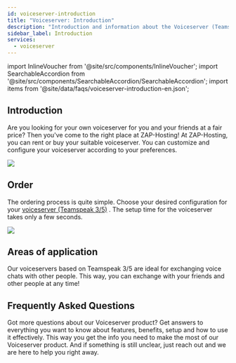 ```yaml
---
id: voiceserver-introduction
title: "Voiceserver: Introduction"
description: "Introduction and information about the Voiceserver (Teamspeak 3/5) product from ZAP-Hosting"
sidebar_label: Introduction
services:
  - voiceserver
---
```


import InlineVoucher from '@site/src/components/InlineVoucher';
import SearchableAccordion from '@site/src/components/SearchableAccordion/SearchableAccordion';
import items from '@site/data/faqs/voiceserver-introduction-en.json';

## Introduction
Are you looking for your own voiceserver for you and your friends at a fair price? Then you've come to the right place at ZAP-Hosting! At ZAP-Hosting, you can rent or buy your suitable voiceserver. You can customize and configure your voiceserver according to your preferences.

![](https://screensaver01.zap-hosting.com/index.php/s/djFp86XmJBNsG3D/preview)

<InlineVoucher />

## Order
The ordering process is quite simple. Choose your desired configuration for your [voiceserver (Teamspeak 3/5)](https://zap-hosting.com/en/shop/product/teamspeak3-server/) . The setup time for the voiceserver takes only a few seconds.

![](https://screensaver01.zap-hosting.com/index.php/s/tKbF8JrHTw6cGMn/preview)

## Areas of application
Our voiceservers based on Teamspeak 3/5 are ideal for exchanging voice chats with other people. This way, you can exchange with your friends and other people at any time!

## Frequently Asked Questions
Got more questions about our Voiceserver product? Get answers to everything you want to know about features, benefits, setup and how to use it effectively. This way you get the info you need to make the most of our Voiceserver product. And if something is still unclear, just reach out and we are here to help you right away.
<SearchableAccordion items={items} />

<InlineVoucher />
